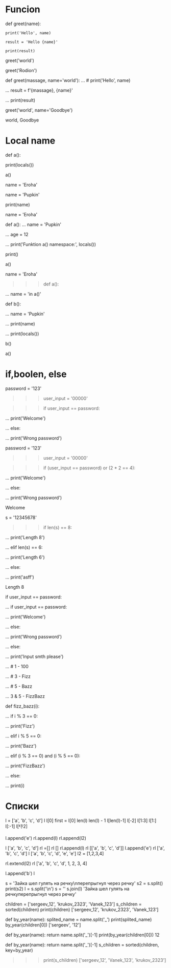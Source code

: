 # Funcion

def greet(name):
    
    print('Hello', name)
    
    result = 'Hello {name}'
    
    print(result)

greet('world')

greet('Rodion')

def greet(massage, name='world'):
...     # print('Hello', name)

...       result = f'{massage}, {name}'

...       print(result)

greet('world', name='Goodbye')

world, Goodbye

# Local name
def a():

  print(locals())

  a()

name = 'Eroha'

  name = 'Pupkin'
  
  print(name)


name = 'Eroha'

def a():
...     name = 'Pupkin'

...     age = 12

...     print('Funktion a() namespace:', locals())

print()

a()



name = 'Eroha'

>>> def a():

...     name = 'in a()'

def b():

...     name = 'Pupkin'

...     print(name)

...     print(locals())

  b()
  
a()

# if,boolen, else 
password = '123'

>>> user_input = '00000'

>>> if user_input == password:

...     print('Welcome')

... else:

...     print('Wrong password')



password = '123'

>>> user_input = '00000'

>>> if (user_input == password) or (2 * 2 == 4):

...     print('Welcome')

... else:

...     print('Wrong password')

Welcome



s = '12345678'

>>> if len(s) == 8:

...     print('Length 8')

... elif  len(s) == 6:

...     print('Length 6')

... else:

...     print('asff')

Length 8

 if user_input == password:
 
...     if user_input == password:

...             print('Welcome')

...     else:

...             print('Wrong password')

... else:

...     print('Input smth please')

 
... # 1 - 100

... # 3 - Fizz

... # 5 - Bazz

...  3 & 5 - FizzBazz

def fizz_bazz(i):

...     if i % 3 == 0:

...             print('Fizz')

...     elif i % 5 == 0:

...             print('Bazz')

...     elif (i % 3 == 0) and (i % 5 == 0):

...             print('FizzBazz')

...     else:

...             print(i)

# Списки

l = ['a', 'b', 'c', 'd']
l
l[0] 
first = l[0]
len(l)
len(l) - 1
l[len(l)-1]
l[-2]
l[1:3]
l[1:]
l[:-1]
l[:-1:2]

l.append('e')
rl.append(l)
rl.append(l2)

l
['a', 'b', 'c', 'd']
rl =[]
rl
[]
rl.append(l)
rl
[['a', 'b', 'c', 'd']]
l.append('e')
rl
['a', 'b', 'c', 'd']
l
['a', 'b', 'c', 'd', 'e', 'e']
l2 = [1,2,3,4] 

rl.extend(l2)
rl
['a', 'b', 'c', 'd', 1, 2, 3, 4]

l.append('b')
l

s = 'Зайка шел гулять на речку\nперепрыгнул через речку'
s2 = s.split()
print(s2)
l = s.split('\n')
 s = ''
s.join(l)
'Зайка шел гулять на речкуперепрыгнул через речку'

children = ['sergeev_12', 'krukov_2323', 'Vanek_123']
s_children = sorted(children)
print(children)
['sergeev_12', 'krukov_2323', 'Vanek_123']

def by_year(name):
     splited_name = name.split('_')
     print(splited_name)
 by_year(children[0])
['sergeev', '12']

def by_year(name):
 return name.split('_')[-1] 
 print(by_year(children[0]))
12

def by_year(name):
return name.split('_')[-1]
 s_children = sorted(children, key=by_year)
>>> print(s_children)
['sergeev_12', 'Vanek_123', 'krukov_2323']
